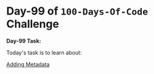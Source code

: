 
# Day-99 of `100-Days-Of-Code` Challenge

**Day-99 Task:**

Today's task is to learn about:

[Adding Metadata](https://nextjs.org/learn/dashboard-app/adding-metadata)


